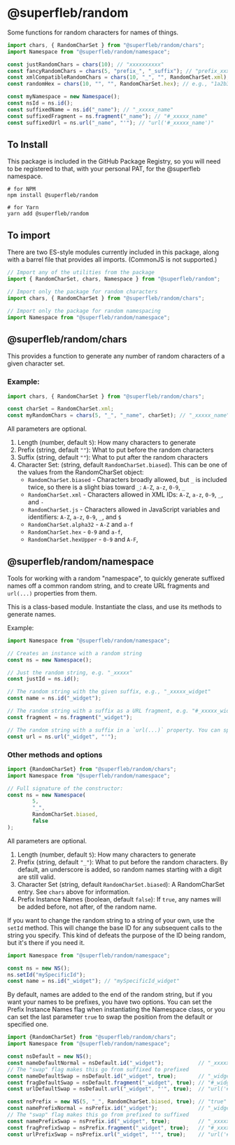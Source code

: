 # @superfleb/random

Some functions for random characters for names of things.

```javascript
import chars, { RandomCharSet } from "@superfleb/random/chars";
import Namespace from "@superfleb/random/namespace";

const justRandomChars = chars(10); // "xxxxxxxxxx"
const fancyRandomChars = chars(5, "prefix_", "_suffix"); // "prefix_xxxxx_suffix"
const xmlCompatibleRandomChars = chars(10, "_", "", RandomCharSet.xml); // "_xxxxxxxxxx", with all "x"s being XML-name safe
const randomHex = chars(10, "", "", RandomCharSet.hex); // e.g., "1a2b3c4d5e"

const myNamespace = new Namespace();
const nsId = ns.id();
const suffixedName = ns.id("_name"); // "_xxxxx_name"
const suffixedFragment = ns.fragment("_name"); // "#_xxxxx_name"
const suffixedUrl = ns.url("_name", "'"); // "url('#_xxxxx_name')"
```


## To Install

This package is included in the GitHub Package Registry, so you will need to be registered
to that, with your personal PAT, for the @superfleb namespace.

```shell
# for NPM
npm install @superfleb/random

# for Yarn
yarn add @superfleb/random
```

## To import

There are two ES-style modules currently included in this package, along with a barrel file that provides all imports.
(CommonJS is not supported.)

```javascript
// Import any of the utilities from the package
import { RandomCharSet, chars, Namespace } from "@superfleb/random";

// Import only the package for random characters
import chars, { RandomCharSet } from "@superfleb/random/chars";

// Import only the package for random namespacing
import Namespace from "@superfleb/random/namespace";
```

## @superfleb/random/chars

This provides a function to generate any number of random characters of a given character set.

### Example:
```javascript
import chars, { RandomCharSet } from "@superfleb/random/chars";

const charSet = RandomCharSet.xml;
const myRandomChars = chars(5, "_", "_name", charSet); // "_xxxxx_name"
```

All parameters are optional.

1. Length (number, default `5`): How many characters to generate
2. Prefix (string, default `""`): What to put before the random characters
3. Suffix (string, default `""`): What to put after the random characters
4. Character Set: (string, default `RandomCharSet.biased`). This can be one of the values from the RandomCharSet object:
   * `RandomCharSet.biased` - Characters broadly allowed, but `_` is included twice, so there is a slight bias toward `_`: `A-Z`, `a-z`, `0-9`, `_`
   * `RandomCharSet.xml` - Characters allowed in XML IDs: `A-Z`, `a-z`, `0-9`, `_`, and `-`
   * `RandomCharSet.js` - Characters allowed in JavaScript variables and identifiers: `A-Z`, `a-z`, `0-9`, `_`, and `$`
   * `RandomCharSet.alpha32` - `A-Z` and `a-f`
   * `RandomCharSet.hex` - `0-9` and `a-f`,
   * `RandomCharSet.hexUpper` - `0-9` and `A-F`,

## @superfleb/random/namespace

Tools for working with a random "namespace", to quickly generate suffixed names off a common random string, and to
create URL fragments and `url(...)` properties from them.

This is a class-based module. Instantiate the class, and use its methods to generate names.

Example:

```javascript
import Namespace from "@superfleb/random/namespace";

// Creates an instance with a random string
const ns = new Namespace();

// Just the random string, e.g. "_xxxxx"
const justId = ns.id();

// The random string with the given suffix, e.g., "_xxxxx_widget"
const name = ns.id("_widget");

// The random string with a suffix as a URL fragment, e.g. "#_xxxxx_widget"
const fragment = ns.fragment("_widget");

// The random string with a suffix in a `url(...)` property. You can specify the quote type to use, or omit that to use a single quote.
const url = ns.url("_widget", "'");
```

### Other methods and options

```javascript
import {RandomCharSet} from "@superfleb/random/chars";
import Namespace from "@superfleb/random/namespace";

// Full signature of the constructor:
const ns = new Namespace(
        5,
        "_",
        RandomCharSet.biased,
        false
);
```

All parameters are optional.

1. Length (number, default `5`): How many characters to generate
2. Prefix (string, default `"_"`): What to put before the random characters. By default, an underscore is added, so random names starting with a digit are still valid.
3. Character Set (string, default `RandomCharSet.biased`): A RandomCharSet entry. See `chars` above for information.
4. Prefix Instance Names (boolean, default `false`): If `true`, any names will be added before, not after, of the random name.

If you want to change the random string to a string of your own, use the `setId` method. This will change the base ID
for any subsequent calls to the string you specify. This kind of defeats the purpose of the ID being random, but
it's there if you need it.

```javascript
import Namespace from "@superfleb/random/namespace";

const ns = new NS();
ns.setId("mySpecificId");
const name = ns.id("_widget"); // "mySpecificId_widget"
```

By default, names are added to the end of the random string, but if you want your names to be prefixes, you have two
options. You can set the Prefix Instance Names flag when instantiating the Namespace class, or you can set the last
parameter `true` to swap the position from the default or specified one.

```javascript
import {RandomCharSet} from "@superfleb/random/chars";
import Namespace from "@superfleb/random/namespace";

const nsDefault = new NS();
const nameDefaultNormal = nsDefault.id("_widget");           // "_xxxxx_widget"
// The "swap" flag makes this go from suffixed to prefixed
const nameDefaultSwap = nsDefault.id("_widget", true);       // "_widget_xxxxx"
const fragDefaultSwap = nsDefault.fragment("_widget", true); // "#_widget_xxxxx"
const urlDefaultSwap = nsDefault.url("_widget", "'", true);  // "url('#_widget_xxxxx')"

const nsPrefix = new NS(5, "_", RandomCharSet.biased, true); // "true" makes this one prefix, not suffix, by default.
const namePrefixNormal = nsPrefix.id("_widget");             // "_widget_xxxxx"
// The "swap" flag makes this go from prefixed to suffixed
const namePrefixSwap = nsPrefix.id("_widget", true);         // "_xxxxx_widget"
const fragPrefixSwap = nsPrefix.fragment("_widget", true);   // "#_xxxxx_widget"
const urlPrefixSwap = nsPrefix.url("_widget", "'", true);    // "url('#_xxxxx_widget')"
```

